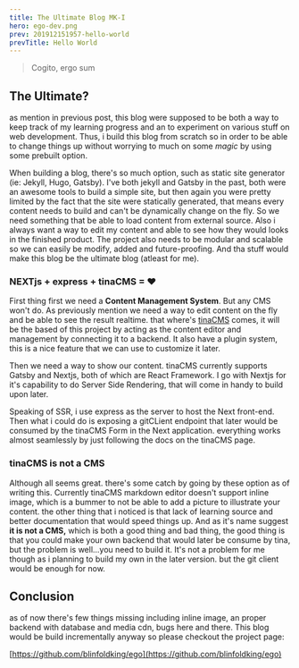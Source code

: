 ```yaml
---
title: The Ultimate Blog MK-I
hero: ego-dev.png
prev: 201912151957-hello-world
prevTitle: Hello World
---
```

> Cogito, ergo sum

## The Ultimate?

as mention in previous post, this blog were supposed to be both a way to keep track of my learning progress and an to experiment on various stuff on web development. Thus, i build this blog from scratch so in order to be able to change things up without worrying to much on some *magic* by using some prebuilt option.

When building a blog, there's so much option, such as static site generator (ie: Jekyll, Hugo, Gatsby). I've both jekyll and Gatsby in the past, both were an awesome tools to build a simple site, but then again you were pretty limited by the fact that the site were statically generated, that means every content needs to build and can't be dynamically change on the fly. So we need something that be able to load content from external source. Also i always want a way to edit my content and able to see how they would looks in the finished product. The project also needs to be modular and scalable so we can easily be modify, added and future-proofing. And tha stuff would make this blog be the ultimate blog (atleast for me).

### NEXTjs + express + tinaCMS = ❤

First thing first we need a __Content Management System__. But any CMS won't do. As previously mention we need a way to edit content on the fly and be able to see the result realtime. that where's [tinaCMS](https://tinacms.org/) comes, it will be the based of this project by acting as the content editor and management by connecting it to a backend. It also have a plugin system, this is a nice feature that we can use to customize it later.

Then we need a way to show our content. tinaCMS currently supports Gatsby and Nextjs, both of which are React Framework. I go with Nextjs for it's capability to do Server Side Rendering, that will come in handy to build upon later.

Speaking of SSR, i use express as the server to host the Next front-end. Then what i could do is exposing a gitCLient endpoint that later would be consumed by the tinaCMS Form in the Next application. everything works almost seamlessly by just following the docs on the tinaCMS page.

### tinaCMS is not a CMS

Although all seems great. there's some catch by going by these option as of writing this. Currently tinaCMS markdown editor doesn't support inline image, which is a bummer to not be able to add a picture to illustrate your content. the other thing that i noticed is that lack of learning source and better documentation that would speed things up. And as it's name suggest __it is not a CMS,__ which is both a good thing and bad thing, the good thing is that you could make your own backend that would later be consume by tina, but the problem is well...you need to build it. It's not a problem for me though as i planning to build my own in the later version. but the git client would be enough for now.

## Conclusion

as of now there's few things missing including inline image, an proper backend with database and media cdn, bugs here and there. This blog would be build incrementally anyway so please checkout the project page:

[https://github.com/blinfoldking/ego](https://github.com/blinfoldking/ego)

    